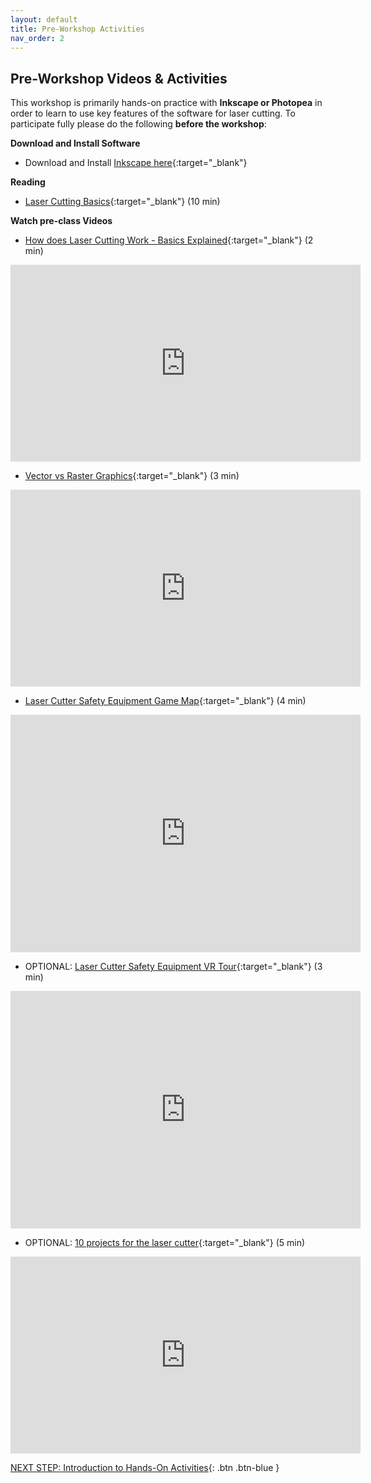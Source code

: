 ```yaml
---
layout: default
title: Pre-Workshop Activities
nav_order: 2
---
```

## Pre-Workshop Videos & Activities
This workshop is primarily hands-on practice with **Inkscape or Photopea** in order to learn to use key features of the software for laser cutting. To participate fully please do the following **before the workshop**:<script src="https://app.Lumi.education/api/v1/h5p/core/js/h5p-resizer.js" charset="UTF-8"></script>

**Download and Install Software**<br>
- Download and Install [Inkscape here](https://inkscape.org/release/){:target="_blank"}

**Reading**<br>
- [Laser Cutting Basics](https://www.instructables.com/id/Laser-Cutting-Basics/){:target="_blank"} (10 min)

**Watch pre-class Videos**<br>
- [How does Laser Cutting Work - Basics Explained](https://www.youtube.com/watch?v=SIjUVCho_xU&ab_channel=TrotecLaser){:target="_blank"} (2 min)<br>
<iframe width="560" height="315" src="https://www.youtube.com/embed/SIjUVCho_xU" title="YouTube video player" frameborder="0" allow="accelerometer; autoplay; clipboard-write; encrypted-media; gyroscope; picture-in-picture" allowfullscreen></iframe>

- [Vector vs Raster Graphics](https://www.youtube.com/watch?v=p2thSkOa_Xg&ab_channel=BuddyMedia){:target="_blank"} (3 min)<br>
<iframe width="560" height="315" src="https://www.youtube.com/embed/p2thSkOa_Xg" title="YouTube video player" frameborder="0" allow="accelerometer; autoplay; clipboard-write; encrypted-media; gyroscope; picture-in-picture" allowfullscreen></iframe>

- [Laser Cutter Safety Equipment Game Map](https://app.Lumi.education/run/ZMFQSz){:target="_blank"} (4 min)<br>
<iframe src="https://app.Lumi.education/api/v1/run/ZMFQSz/embed" width="560" height="380" frameborder="0" allowfullscreen="allowfullscreen" allow="geolocation *; microphone *; camera *; midi *; encrypted-media *"></iframe>

- OPTIONAL: [Laser Cutter Safety Equipment VR Tour](https://app.Lumi.education/run/CueT33){:target="_blank"} (3 min)<br>
<iframe src="https://app.Lumi.education/api/v1/run/CueT33/embed" width="560" height="380" frameborder="0" allowfullscreen="allowfullscreen" allow="geolocation *; microphone *; camera *; midi *; encrypted-media *"></iframe>

- OPTIONAL: [10 projects for the laser cutter](https://www.youtube.com/watch?v=vHgqBYTj67U&ab_channel=WayofWood){:target="_blank"} (5 min)<br>
<iframe width="560" height="315" src="https://www.youtube.com/embed/vHgqBYTj67U" title="10 projects for the laser cutter" frameborder="0" allow="accelerometer; autoplay; clipboard-write; encrypted-media; gyroscope; picture-in-picture" allowfullscreen></iframe>

[NEXT STEP: Introduction to Hands-On Activities](activities-intro.html){: .btn .btn-blue }
